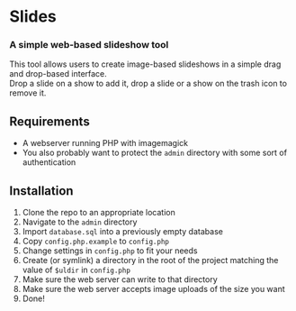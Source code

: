 # Slides

### A simple web-based slideshow tool

This tool allows users to create image-based slideshows in a simple drag and drop-based interface.  
Drop a slide on a show to add it, drop a slide or a show on the trash icon to remove it.

## Requirements

* A webserver running PHP with imagemagick  
* You also probably want to protect the `admin` directory with some sort of authentication

## Installation

1. Clone the repo to an appropriate location
1. Navigate to the `admin` directory
1. Import `database.sql` into a previously empty database
1. Copy `config.php.example` to `config.php`
1. Change settings in `config.php` to fit your needs
1. Create (or symlink) a directory in the root of the project matching the value of `$uldir` in `config.php`
1. Make sure the web server can write to that directory
1. Make sure the web server accepts image uploads of the size you want
1. Done!
